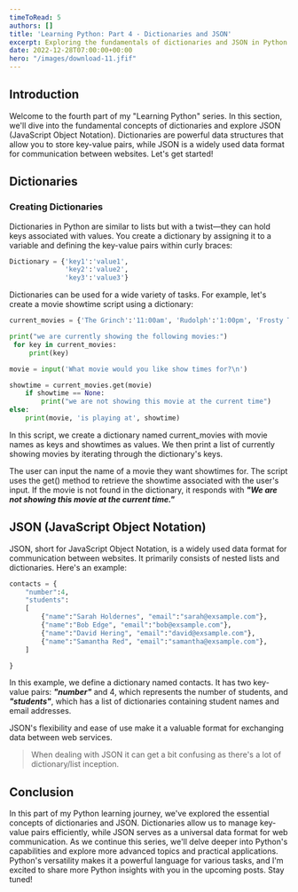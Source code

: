 ```yaml
---
timeToRead: 5
authors: []
title: 'Learning Python: Part 4 - Dictionaries and JSON'
excerpt: Exploring the fundamentals of dictionaries and JSON in Python.
date: 2022-12-28T07:00:00+00:00
hero: "/images/download-11.jfif"
---
```


## Introduction

Welcome to the fourth part of my "Learning Python" series. In this section, we'll dive into the fundamental concepts of dictionaries and explore JSON (JavaScript Object Notation). Dictionaries are powerful data structures that allow you to store key-value pairs, while JSON is a widely used data format for communication between websites. Let's get started!

## Dictionaries

### Creating Dictionaries

Dictionaries in Python are similar to lists but with a twist—they can hold keys associated with values. You create a dictionary by assigning it to a variable and defining the key-value pairs within curly braces:

```python 
Dictionary = {'key1':'value1', 
        	  'key2':'value2', 
        	  'key3':'value3'}
```

Dictionaries can be used for a wide variety of tasks. For example, let's create a movie showtime script using a dictionary:

```python
current_movies = {'The Grinch':'11:00am', 'Rudolph':'1:00pm', 'Frosty The Snowman':'3:00pm', 'Christmas Vacation': '5:00pm'}

print("we are currently showing the following movies:")
 for key in current_movies:
     print(key)

movie = input('What movie would you like show times for?\n')

showtime = current_movies.get(movie)
	if showtime == None:
		print("we are not showing this movie at the current time")
else:
	print(movie, 'is playing at', showtime)
```

In this script, we create a dictionary named current_movies with movie names as keys and showtimes as values. We then print a list of currently showing movies by iterating through the dictionary's keys.

The user can input the name of a movie they want showtimes for. The script uses the get() method to retrieve the showtime associated with the user's input. If the movie is not found in the dictionary, it responds with **_"We are not showing this movie at the current time."_**

## JSON (JavaScript Object Notation)

JSON, short for JavaScript Object Notation, is a widely used data format for communication between websites. It primarily consists of nested lists and dictionaries. Here's an example:

```python
contacts = {
	"number":4,
    "students":
    [	
        {"name":"Sarah Holdernes", "email":"sarah@exsample.com"},
        {"name":"Bob Edge", "email":"bob@exsample.com"},
        {"name":"David Hering", "email":"david@exsample.com"},
        {"name":"Samantha Red", "email":"samantha@exsample.com"},
    ]

}
```

In this example, we define a dictionary named contacts. It has two key-value pairs: **_"number"_** and 4, which represents the number of students, and **_"students"_**, which has a list of dictionaries containing student names and email addresses.

JSON's flexibility and ease of use make it a valuable format for exchanging data between web services.

> When dealing with JSON it can get a bit confusing as there's a lot of dictionary/list inception.

## Conclusion

In this part of my Python learning journey, we've explored the essential concepts of dictionaries and JSON. Dictionaries allow us to manage key-value pairs efficiently, while JSON serves as a universal data format for web communication. As we continue this series, we'll delve deeper into Python's capabilities and explore more advanced topics and practical applications. Python's versatility makes it a powerful language for various tasks, and I'm excited to share more Python insights with you in the upcoming posts. Stay tuned!